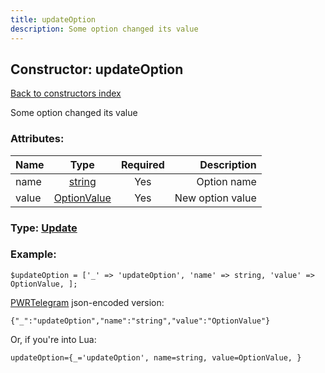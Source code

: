 ```yaml
---
title: updateOption
description: Some option changed its value
---
```

## Constructor: updateOption  
[Back to constructors index](index.md)



Some option changed its value

### Attributes:

| Name     |    Type       | Required | Description |
|----------|:-------------:|:--------:|------------:|
|name|[string](../types/string.md) | Yes|Option name|
|value|[OptionValue](../types/OptionValue.md) | Yes|New option value|



### Type: [Update](../types/Update.md)


### Example:

```
$updateOption = ['_' => 'updateOption', 'name' => string, 'value' => OptionValue, ];
```  

[PWRTelegram](https://pwrtelegram.xyz) json-encoded version:

```
{"_":"updateOption","name":"string","value":"OptionValue"}
```


Or, if you're into Lua:  


```
updateOption={_='updateOption', name=string, value=OptionValue, }

```


